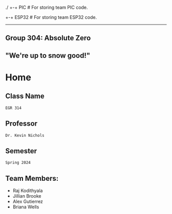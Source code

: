 ./
+-+ PIC # For storing team PIC code.
 
+-+ ESP32 # For storing team ESP32 code.

---
Group 304: Absolute Zero
---
## "We're up to snow good!"

# Home

## Class Name
	EGR 314

## Professor
 	Dr. Kevin Nichols

## Semester
	Spring 2024

## Team Members:
* Raj Kodithyala
* Jillian Brooke
* Alex Gutierrez
* Briana Wells

